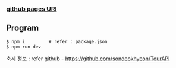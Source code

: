 ### [github pages URI](https://yojulab.github.io/project_yojulab_front/)

## Program

```
$ npm i         # refer : package.json
$ npm run dev
```

축제 정보 : refer github - https://github.com/sondeokhyeon/TourAPI
